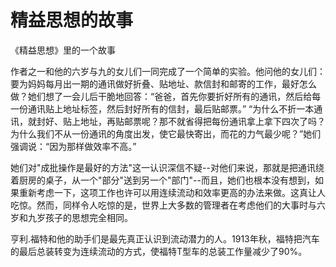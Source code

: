 # 精益思想的故事
《精益思想》里的一个故事

作者之一和他的六岁与九的女儿们一同完成了一个简单的实验。他问他的女儿们：要为妈妈每月出一期的通讯做好折叠、贴地址、款信封和邮寄的工作，最好怎么做？她们想了一会儿后干脆地回答：“爸爸，首先你要折好所有的通讯，然后给每一份通讯贴上地址标签，然后封好所有的信封，最后贴邮票。”
“为什么不折一本通讯，就封好、贴上地址，再贴邮票呢？那不就省得把每份通讯拿上拿下四次了吗？为什么我们不从一份通讯的角度出发，使它最快寄出，而花的力气最少呢？”她们强调说：“因为那样做效率不高。”

她们对"成批操作是最好的方法"这一认识深信不疑--对他们来说，那就是把通讯绕着厨房的桌子，从一个"部分"送到另一个"部门"--而且，她们也根本没有想到，如果重新考虑一下，这项工作也许可以用连续流动和效率更高的办法来做。这真让人吃惊。然而，同样令人吃惊的是，世界上大多数的管理者在考虑他们的大事时与六岁和九岁孩子的思想完全相同。

亨利.福特和他的助手们是最先真正认识到流动潜力的人。1913年秋，福特把汽车的最后总装转变为连续流动的方式，使福特T型车的总装工作量减少了90%。
